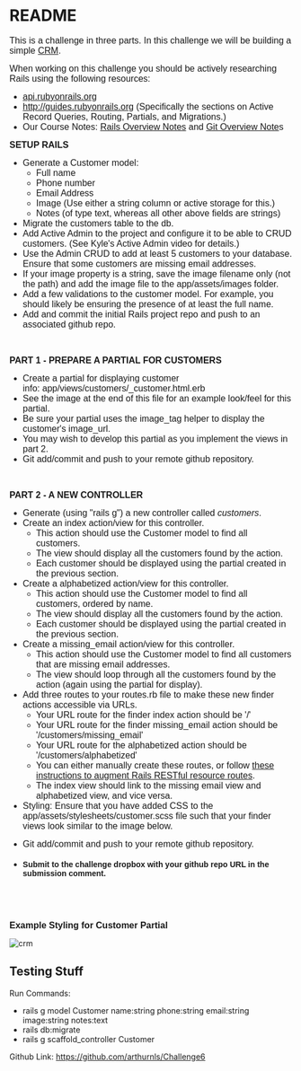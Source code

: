 # README

<p><span style="font-family: arial, helvetica, sans-serif; font-size: 12pt;">This is a challenge in three parts. In this challenge we will be building a simple&nbsp;<a href="http://en.wikipedia.org/wiki/Customer_relationship_management" target="_blank" rel="noopener noreferrer">CRM</a>.</span></p>
<p><span style="font-family: arial, helvetica, sans-serif; font-size: 12pt;">When working on this challenge you should be actively researching Rails using the following resources:</span></p>
<ul>
<li><span style="font-family: arial, helvetica, sans-serif; font-size: 12pt;"><a href="http://api.rubyonrails.org" target="_self">api.rubyonrails.org</a></span></li>
<li><span style="font-family: arial, helvetica, sans-serif; font-size: 12pt;"><a href="http://guides.rubyonrails.org" target="_self">http://guides.rubyonrails.org</a>&nbsp;(Specifically the sections on Active Record Queries, Routing, Partials, and Migrations.)</span></li>
<li><span style="font-family: arial, helvetica, sans-serif; font-size: 12pt;">Our Course Notes: <a href="/d2l/common/dialogs/quickLink/quickLink.d2l?ou=206575&amp;type=content&amp;rcode=RRC-931380" target="_self">Rails Overview Notes</a> and <a href="/d2l/common/dialogs/quickLink/quickLink.d2l?ou=206575&amp;type=content&amp;rcode=RRC-931377" target="_self">Git Overview Note</a>s<br></span></li>
</ul>
<p><span style="font-family: arial, helvetica, sans-serif; font-size: 12pt;"><strong>SETUP RAILS</strong></span></p>
<ul>
<li><span style="font-family: arial, helvetica, sans-serif; font-size: 12pt;">Generate a Customer model:</span>
<ul>
<li><span style="font-family: arial, helvetica, sans-serif; font-size: 12pt;">Full name</span></li>
<li><span style="font-family: arial, helvetica, sans-serif; font-size: 12pt;">Phone number</span></li>
<li><span style="font-family: arial, helvetica, sans-serif; font-size: 12pt;">Email Address</span></li>
<li><span style="font-family: arial, helvetica, sans-serif; font-size: 12pt;">Image (Use either a string column or active storage for this.)<br></span></li>
<li><span style="font-family: arial, helvetica, sans-serif; font-size: 12pt;">Notes (of type text, whereas all other above fields are strings)</span></li>
</ul>
</li>
<li><span style="font-family: arial, helvetica, sans-serif; font-size: 12pt;">Migrate the customers table to the db.</span></li>
<li><span style="font-family: arial, helvetica, sans-serif; font-size: 12pt;">Add Active Admin to the project and configure it to be able to CRUD customers.&nbsp;(See Kyle's Active Admin video for details.)</span></li>
<li><span style="font-family: arial, helvetica, sans-serif; font-size: 12pt;">Use the Admin CRUD to add at least 5 customers to your database. Ensure that some customers are missing email addresses.</span></li>
<li><span style="font-family: arial, helvetica, sans-serif; font-size: 12pt;">If your image property is a string, save the image filename only (not the path) and add the image file to the app/assets/images&nbsp;folder. <br></span></li>
<li><span style="font-family: arial, helvetica, sans-serif; font-size: 12pt;">Add a few validations to the customer model. For example, you should likely be ensuring the presence of at least the full name.</span></li>
<li><span style="font-family: arial, helvetica, sans-serif; font-size: 12pt;">Add and commit the initial Rails project repo and push to an associated github repo.</span><span style="font-family: arial, helvetica, sans-serif; font-size: 12pt;"></span></li>
</ul>
<p><span style="font-family: arial, helvetica, sans-serif; font-size: 12pt;">&nbsp;</span></p>
<p><span style="font-family: arial, helvetica, sans-serif; font-size: 12pt;"><strong>PART 1 - PREPARE A PARTIAL FOR CUSTOMERS</strong></span></p>
<ul>
<li><span style="font-family: arial, helvetica, sans-serif; font-size: 12pt;">Create a partial for displaying customer info:&nbsp;app/views/customers/_customer.html.erb</span></li>
<li><span style="font-family: arial, helvetica, sans-serif; font-size: 12pt;">See the image at the end of this file for an example look/feel for this partial.</span></li>
<li><span style="font-family: arial, helvetica, sans-serif; font-size: 12pt;">Be sure your partial uses the image_tag helper to display the customer's image_url.</span></li>
<li><span style="font-family: arial, helvetica, sans-serif; font-size: 12pt;">You may wish to develop this partial as you implement the views in part 2.</span><span style="font-family: arial, helvetica, sans-serif; font-size: 12pt;"></span></li>
<li><span style="font-family: arial, helvetica, sans-serif; font-size: 12pt;">Git add/commit and push to your remote github repository.</span></li>
</ul>
<p><span style="font-family: arial, helvetica, sans-serif; font-size: 12pt;">&nbsp;</span></p>
<p><span style="font-family: arial, helvetica, sans-serif; font-size: 12pt;"><strong>PART 2 - A NEW CONTROLLER</strong></span></p>
<ul>
<li><span style="font-family: arial, helvetica, sans-serif; font-size: 12pt;">Generate (using "rails g") a new controller called <em>customers</em>.</span></li>
<li><span style="font-family: arial, helvetica, sans-serif; font-size: 12pt;">Create an index action/view for this controller.</span>
<ul>
<li><span style="font-family: arial, helvetica, sans-serif; font-size: 12pt;">This action should use the Customer model to find all customers.</span></li>
<li><span style="font-family: arial, helvetica, sans-serif; font-size: 12pt;">The view should display all the customers found by the action.</span></li>
<li><span style="font-family: arial, helvetica, sans-serif; font-size: 12pt;">Each customer should be displayed using the partial created in the previous section.</span></li>
</ul>
</li>
<li><span style="font-family: arial, helvetica, sans-serif; font-size: 12pt;">Create a alphabetized action/view for this controller.&nbsp;</span>
<ul>
<li><span style="font-family: arial, helvetica, sans-serif; font-size: 12pt;">This action should use the Customer model to find all customers, ordered by name.</span></li>
<li><span style="font-family: arial, helvetica, sans-serif; font-size: 12pt;">The view should display all the customers found by the action.</span></li>
<li><span style="font-family: arial, helvetica, sans-serif; font-size: 12pt;">Each customer should be displayed using the partial created in the previous section.</span></li>
</ul>
</li>
<li><span style="font-family: arial, helvetica, sans-serif; font-size: 12pt;">Create a missing_email action/view for this controller.</span>
<ul>
<li><span style="font-family: arial, helvetica, sans-serif; font-size: 12pt;">This action should use the Customer model to find all customers that are missing email addresses.</span></li>
<li><span style="font-family: arial, helvetica, sans-serif; font-size: 12pt;">The view should loop through all the customers found by the action (again using the partial for display).</span></li>
</ul>
</li>
<li><span style="font-family: arial, helvetica, sans-serif; font-size: 12pt;">Add three routes to your routes.rb file to make these new finder actions accessible via URLs.</span>
<ul>
<li><span style="font-family: arial, helvetica, sans-serif; font-size: 12pt;">Your URL route for the finder index action should be '/'</span></li>
<li><span style="font-family: arial, helvetica, sans-serif; font-size: 12pt;">Your URL route for the finder missing_email action should be '/customers/missing_email'</span></li>
<li><span style="font-family: arial, helvetica, sans-serif; font-size: 12pt;">Your URL route for the alphabetized action should be '/customers/alphabetized'</span></li>
<li><span style="font-family: arial, helvetica, sans-serif; font-size: 12pt;">You can either manually create these routes, or follow <a href="http://guides.rubyonrails.org/routing.html#adding-more-restful-actions" target="_blank" rel="noopener noreferrer">these instructions to augment Rails RESTful resource routes</a>.</span></li>
<li><span style="font-family: arial, helvetica, sans-serif; font-size: 12pt;">The index view should link to the missing email view&nbsp;and alphabetized view, and vice versa.</span></li>
</ul>
</li>
<li><span style="font-family: arial, helvetica, sans-serif; font-size: 12pt;">Styling: Ensure that you have added CSS to the app/assets/stylesheets/customer.scss file such that your finder views look similar to the image below.</span></li>
</ul>
<ul>
<li><span style="font-family: arial, helvetica, sans-serif; font-size: 12pt;">Git add/commit and push to your remote github repository.<br>&nbsp;<br></span></li>
<li><span style="font-family: arial, helvetica, sans-serif;"><strong>Submit to the challenge dropbox with your github repo URL in the submission comment.</strong></span></li>
</ul>
<p>&nbsp;</p>
<p>&nbsp;</p>
<p><span style="font-size: 12pt;"><strong><span style="font-family: arial, helvetica, sans-serif;">Example&nbsp;Styling for Customer Partial</span></strong></span></p>
<p><img src="https://learn.rrc.ca/content/enforced/126815-160734/crm.png?_&d2lSessionVal=OkpSWpJMxNdq9InT62bL60hlO&ou=206575" alt="crm" title="crm" style="max-width: 100%;" data-d2l-editor-default-img-style="true"></p>



## Testing Stuff

Run Commands:
- rails g model Customer name:string phone:string email:string image:string notes:text
- rails db:migrate
- rails g scaffold_controller Customer

Github Link: https://github.com/arthurnls/Challenge6
